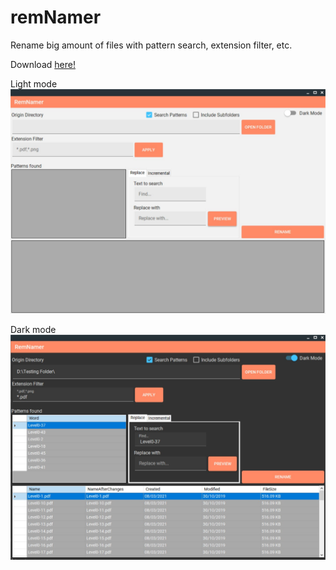 # remNamer
Rename big amount of files with pattern search, extension filter, etc.

Download <a id="raw-url" href="https://github.com/Krauser123/remNamer/blob/master/remNamer/Executable/remNamer.zip">here!</a>

Light mode
![Screenshoot1](https://github.com/Krauser123/remNamer/blob/master/remNamer/Images/RemNamer001.jpg)


Dark mode
![Screenshoot1](https://github.com/Krauser123/remNamer/blob/master/remNamer/Images/RemNamer002.jpg)
